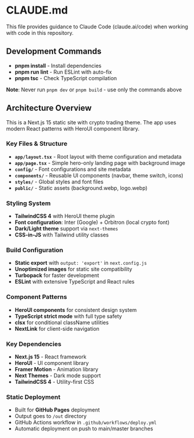# CLAUDE.md

This file provides guidance to Claude Code (claude.ai/code) when working with code in this repository.

## Development Commands

- **pnpm install** - Install dependencies
- **pnpm run lint** - Run ESLint with auto-fix
- **pnpm tsc** - Check TypeScript compilation

**Note**: Never run `pnpm dev` or `pnpm build` - use only the commands above

## Architecture Overview

This is a Next.js 15 static site with crypto trading theme. The app uses modern React patterns with HeroUI component library.

### Key Files & Structure

- **`app/layout.tsx`** - Root layout with theme configuration and metadata
- **`app/page.tsx`** - Simple hero-only landing page with background image
- **`config/`** - Font configurations and site metadata
- **`components/`** - Reusable UI components (navbar, theme switch, icons)
- **`styles/`** - Global styles and font files
- **`public/`** - Static assets (background.webp, logo.webp)

### Styling System

- **TailwindCSS 4** with HeroUI theme plugin
- **Font configuration**: Inter (Google) + Orbitron (local crypto font)
- **Dark/Light theme** support via `next-themes`
- **CSS-in-JS** with Tailwind utility classes

### Build Configuration

- **Static export** with `output: 'export'` in `next.config.js`
- **Unoptimized images** for static site compatibility
- **Turbopack** for faster development
- **ESLint** with extensive TypeScript and React rules

### Component Patterns

- **HeroUI components** for consistent design system
- **TypeScript strict mode** with full type safety
- **clsx** for conditional className utilities
- **NextLink** for client-side navigation

### Key Dependencies

- **Next.js 15** - React framework
- **HeroUI** - UI component library
- **Framer Motion** - Animation library
- **Next Themes** - Dark mode support
- **TailwindCSS 4** - Utility-first CSS

### Static Deployment

- Built for **GitHub Pages** deployment
- Output goes to `/out` directory
- GitHub Actions workflow in `.github/workflows/deploy.yml`
- Automatic deployment on push to main/master branches